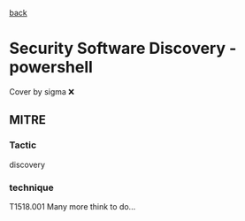 [back](../index.md)
# Security Software Discovery - powershell
Cover by sigma :x: 
## MITRE
### Tactic
discovery
### technique
T1518.001
Many more think to do...